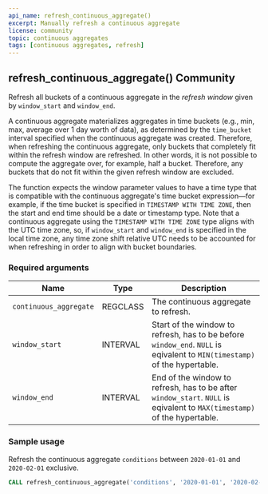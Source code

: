 ```yaml
---
api_name: refresh_continuous_aggregate()
excerpt: Manually refresh a continuous aggregate
license: community
topic: continuous aggregates
tags: [continuous aggregates, refresh]
---
```


## refresh_continuous_aggregate() <tag type="community">Community</tag>

Refresh all buckets of a continuous aggregate in the _refresh window_
given by `window_start` and `window_end`.

A continuous aggregate materializes aggregates in time buckets (e.g.,
min, max, average over 1 day worth of data), as determined by the
`time_bucket` interval specified when the continuous aggregate was
created. Therefore, when refreshing the continuous aggregate, only
buckets that completely fit within the refresh window are
refreshed. In other words, it is not possible to compute the aggregate
over, for example, half a bucket. Therefore, any buckets that do not
fit within the given refresh window are excluded.

The function expects the window parameter values to have a time type
that is compatible with the continuous aggregate's time bucket
expression&mdash;for example, if the time bucket is specified in
`TIMESTAMP WITH TIME ZONE`, then the start and end time should be a
date or timestamp type. Note that a continuous aggregate using the
`TIMESTAMP WITH TIME ZONE` type aligns with the UTC time zone, so, if
`window_start` and `window_end` is specified in the local time zone,
any time zone shift relative UTC needs to be accounted for when
refreshing in order to align with bucket boundaries.


### Required arguments

|Name|Type|Description|
|-|-|-|
|`continuous_aggregate`|REGCLASS|The continuous aggregate to refresh.|
|`window_start`|INTERVAL|Start of the window to refresh, has to be before `window_end`. `NULL` is eqivalent to `MIN(timestamp)` of the hypertable.|
|`window_end`|INTERVAL|End of the window to refresh, has to be after `window_start`. `NULL` is eqivalent to `MAX(timestamp)` of the hypertable.|

### Sample usage

Refresh the continuous aggregate `conditions` between `2020-01-01` and
`2020-02-01` exclusive.

```sql
CALL refresh_continuous_aggregate('conditions', '2020-01-01', '2020-02-01');
```
